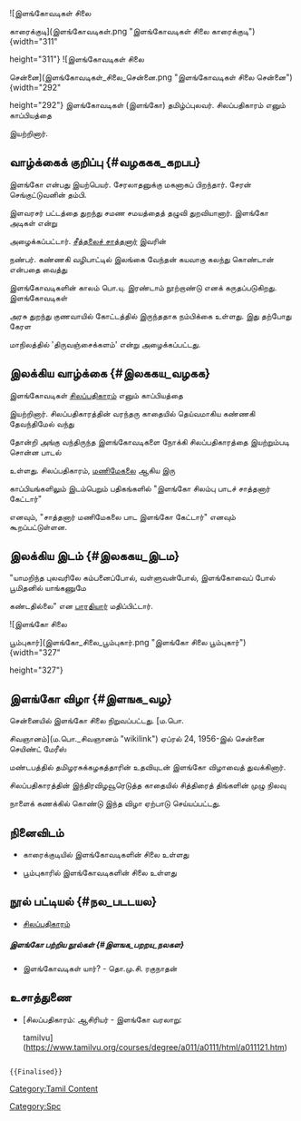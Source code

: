 ![இளங்கோவடிகள் சிலை
காரைக்குடி](இளங்கோவடிகள்.png "இளங்கோவடிகள் சிலை காரைக்குடி"){width="311"
height="311"} ![இளங்கோவடிகள் சிலை
சென்னை](இளங்கோவடிகள்_சிலை_சென்னை.png "இளங்கோவடிகள் சிலை சென்னை"){width="292"
height="292"} இளங்கோவடிகள் (இளங்கோ) தமிழ்ப்புலவர். சிலப்பதிகாரம் எனும் காப்பியத்தை
இயற்றினார்.

## வாழ்க்கைக் குறிப்பு {#வழககக_கறபப}

இளங்கோ என்பது இயற்பெயர். சேரலாதனுக்கு மகனாகப் பிறந்தார். சேரன் செங்குட்டுவனின் தம்பி.
இளவரசர் பட்டத்தை துறந்து சமண சமயத்தைத் தழுவி துறவியானார். இளங்கோ அடிகள் என்று
அழைக்கப்பட்டார். [சீத்தலைச் சாத்தனார்](சீத்தலைச்சாத்தனார்_(மணிமேகலை) "wikilink") இவரின்
நண்பர். கண்ணகி வழிபாட்டில் இலங்கை வேந்தன் கயவாகு கலந்து கொண்டான் என்பதை வைத்து
இளங்கோவடிகளின் காலம் பொ.யு. இரண்டாம் நூற்றாண்டு எனக் கருதப்படுகிறது. இளங்கோவடிகள்
அரசு துறந்து குணவாயில் கோட்டத்தில் இருந்ததாக நம்பிக்கை உள்ளது. இது தற்போது கேரள
மாநிலத்தில் \'திருவஞ்சைக்களம்\' என்று அழைக்கப்பட்டது.

## இலக்கிய வாழ்க்கை {#இலககய_வழகக}

இளங்கோவடிகள் [சிலப்பதிகாரம்](சிலப்பதிகாரம் "wikilink") எனும் காப்பியத்தை
இயற்றினார். சிலப்பதிகாரத்தின் வரந்தரு காதையில் தெய்வமாகிய கண்ணகி தேவந்திமேல் வந்து
தோன்றி அங்கு வந்திருந்த இளங்கோவடிகளை நோக்கி சிலப்பதிகாரத்தை இயற்றும்படி சொன்ன பாடல்
உள்ளது. சிலப்பதிகாரம், [மணிமேகலை](மணிமேகலை "wikilink") ஆகிய இரு
காப்பியங்களிலும் இடம்பெறும் பதிகங்களில் \"இளங்கோ சிலம்பு பாடச் சாத்தனார் கேட்டார்\"
எனவும், \"சாத்தனார் மணிமேகலை பாட இளங்கோ கேட்டார்\" எனவும் கூறப்பட்டுள்ளன.

## இலக்கிய இடம் {#இலககய_இடம}

"யாமறிந்த புலவரிலே கம்பனைப்போல், வள்ளுவன்போல், இளங்கோவைப் போல் பூமிதனில் யாங்கணுமே
கண்டதில்லை" என [பாரதியார்](சி.சுப்ரமணிய_பாரதியார் "wikilink") மதிப்பிட்டார்.
![இளங்கோ சிலை
பூம்புகார்](இளங்கோ_சிலை_பூம்புகார்.png "இளங்கோ சிலை பூம்புகார்"){width="327"
height="327"}

## இளங்கோ விழா {#இளஙக_வழ}

சென்னையில் இளங்கோ சிலை நிறுவப்பட்டது. [ம.பொ.
சிவஞானம்](ம.பொ._சிவஞானம் "wikilink") ஏப்ரல் 24, 1956-இல் சென்னை செயிண்ட் மேரீஸ்
மண்டபத்தில் தமிழரசுக்கழகத்தாரின் உதவியுடன் இளங்கோ விழாவைத் துவக்கினார்.
சிலப்பதிகாரத்தின் இந்திரவிழவூரெடுத்த காதையில் சித்திரைத் திங்களின் முழு நிலவு
நாளைக் கணக்கில் கொண்டு இந்த விழா ஏற்பாடு செய்யப்பட்டது.

## நினைவிடம்

-   காரைக்குடியில் இளங்கோவடிகளின் சிலை உள்ளது
-   பூம்புகாரில் இளங்கோவடிகளின் சிலை உள்ளது

## நூல் பட்டியல் {#நல_படடயல}

-   [சிலப்பதிகாரம்](https://www.tamilvu.org/library/nationalized/pdf/42-thirukudarsundarm/silapathigaram.pdf)

##### இளங்கோ பற்றிய நூல்கள் {#இளஙக_பறறய_நலகள}

-   இளங்கோவடிகள் யார்? - தொ.மு.சி. ரகுநாதன்

## உசாத்துணை

-   [சிலப்பதிகாரம்: ஆசிரியர் - இளங்கோ வரலாறு:
    tamilvu](https://www.tamilvu.org/courses/degree/a011/a0111/html/a011121.htm)

```{=mediawiki}
{{Finalised}}
```
[Category:Tamil Content](Category:Tamil_Content "wikilink")
[Category:Spc](Category:Spc "wikilink")
